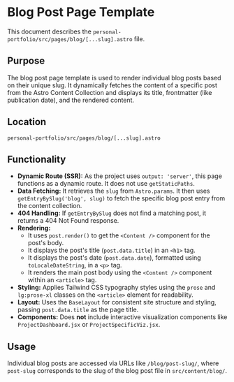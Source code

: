 # Blog Post Page Template

This document describes the `personal-portfolio/src/pages/blog/[...slug].astro` file.

## Purpose

The blog post page template is used to render individual blog posts based on their unique slug. It dynamically fetches the content of a specific post from the Astro Content Collection and displays its title, frontmatter (like publication date), and the rendered content.

## Location

`personal-portfolio/src/pages/blog/[...slug].astro`

## Functionality

- **Dynamic Route (SSR):** As the project uses `output: 'server'`, this page functions as a dynamic route. It does not use `getStaticPaths`.
- **Data Fetching:** It retrieves the `slug` from `Astro.params`. It then uses `getEntryBySlug('blog', slug)` to fetch the specific blog post entry from the content collection.
- **404 Handling:** If `getEntryBySlug` does not find a matching post, it returns a 404 Not Found response.
- **Rendering:**
    - It uses `post.render()` to get the `<Content />` component for the post's body.
    - It displays the post's title (`post.data.title`) in an `<h1>` tag.
    - It displays the post's date (`post.data.date`), formatted using `toLocaleDateString`, in a `<p>` tag.
    - It renders the main post body using the `<Content />` component within an `<article>` tag.
- **Styling:** Applies Tailwind CSS typography styles using the `prose` and `lg:prose-xl` classes on the `<article>` element for readability.
- **Layout:** Uses the `BaseLayout` for consistent site structure and styling, passing `post.data.title` as the page title.
- **Components:** Does **not** include interactive visualization components like `ProjectDashboard.jsx` or `ProjectSpecificViz.jsx`.

## Usage

Individual blog posts are accessed via URLs like `/blog/post-slug/`, where `post-slug` corresponds to the slug of the blog post file in `src/content/blog/`.